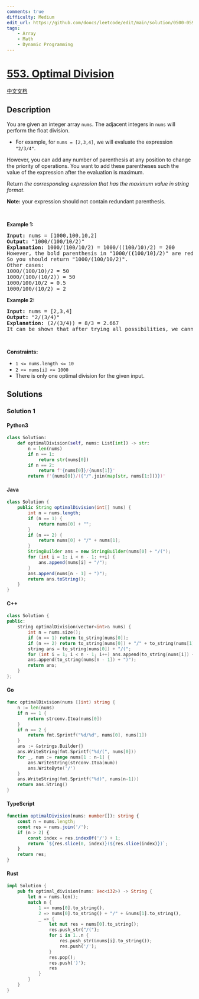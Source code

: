 ```yaml
---
comments: true
difficulty: Medium
edit_url: https://github.com/doocs/leetcode/edit/main/solution/0500-0599/0553.Optimal%20Division/README_EN.md
tags:
    - Array
    - Math
    - Dynamic Programming
---
```


<!-- problem:start -->

# [553. Optimal Division](https://leetcode.com/problems/optimal-division)

[中文文档](/solution/0500-0599/0553.Optimal%20Division/README.md)

## Description

<!-- description:start -->

<p>You are given an integer array <code>nums</code>. The adjacent integers in <code>nums</code> will perform the float division.</p>

<ul>
	<li>For example, for <code>nums = [2,3,4]</code>, we will evaluate the expression <code>&quot;2/3/4&quot;</code>.</li>
</ul>

<p>However, you can add any number of parenthesis at any position to change the priority of operations. You want to add these parentheses such the value of the expression after the evaluation is maximum.</p>

<p>Return <em>the corresponding expression that has the maximum value in string format</em>.</p>

<p><strong>Note:</strong> your expression should not contain redundant parenthesis.</p>

<p>&nbsp;</p>
<p><strong class="example">Example 1:</strong></p>

<pre>
<strong>Input:</strong> nums = [1000,100,10,2]
<strong>Output:</strong> &quot;1000/(100/10/2)&quot;
<strong>Explanation:</strong> 1000/(100/10/2) = 1000/((100/10)/2) = 200
However, the bold parenthesis in &quot;1000/(<strong>(</strong>100/10<strong>)</strong>/2)&quot; are redundant since they do not influence the operation priority.
So you should return &quot;1000/(100/10/2)&quot;.
Other cases:
1000/(100/10)/2 = 50
1000/(100/(10/2)) = 50
1000/100/10/2 = 0.5
1000/100/(10/2) = 2
</pre>

<p><strong class="example">Example 2:</strong></p>

<pre>
<strong>Input:</strong> nums = [2,3,4]
<strong>Output:</strong> &quot;2/(3/4)&quot;
<strong>Explanation:</strong> (2/(3/4)) = 8/3 = 2.667
It can be shown that after trying all possibilities, we cannot get an expression with evaluation greater than 2.667
</pre>

<p>&nbsp;</p>
<p><strong>Constraints:</strong></p>

<ul>
	<li><code>1 &lt;= nums.length &lt;= 10</code></li>
	<li><code>2 &lt;= nums[i] &lt;= 1000</code></li>
	<li>There is only one optimal division for the given input.</li>
</ul>

<!-- description:end -->

## Solutions

<!-- solution:start -->

### Solution 1

<!-- tabs:start -->

#### Python3

```python
class Solution:
    def optimalDivision(self, nums: List[int]) -> str:
        n = len(nums)
        if n == 1:
            return str(nums[0])
        if n == 2:
            return f'{nums[0]}/{nums[1]}'
        return f'{nums[0]}/({"/".join(map(str, nums[1:]))})'
```

#### Java

```java
class Solution {
    public String optimalDivision(int[] nums) {
        int n = nums.length;
        if (n == 1) {
            return nums[0] + "";
        }
        if (n == 2) {
            return nums[0] + "/" + nums[1];
        }
        StringBuilder ans = new StringBuilder(nums[0] + "/(");
        for (int i = 1; i < n - 1; ++i) {
            ans.append(nums[i] + "/");
        }
        ans.append(nums[n - 1] + ")");
        return ans.toString();
    }
}
```

#### C++

```cpp
class Solution {
public:
    string optimalDivision(vector<int>& nums) {
        int n = nums.size();
        if (n == 1) return to_string(nums[0]);
        if (n == 2) return to_string(nums[0]) + "/" + to_string(nums[1]);
        string ans = to_string(nums[0]) + "/(";
        for (int i = 1; i < n - 1; i++) ans.append(to_string(nums[i]) + "/");
        ans.append(to_string(nums[n - 1]) + ")");
        return ans;
    }
};
```

#### Go

```go
func optimalDivision(nums []int) string {
	n := len(nums)
	if n == 1 {
		return strconv.Itoa(nums[0])
	}
	if n == 2 {
		return fmt.Sprintf("%d/%d", nums[0], nums[1])
	}
	ans := &strings.Builder{}
	ans.WriteString(fmt.Sprintf("%d/(", nums[0]))
	for _, num := range nums[1 : n-1] {
		ans.WriteString(strconv.Itoa(num))
		ans.WriteByte('/')
	}
	ans.WriteString(fmt.Sprintf("%d)", nums[n-1]))
	return ans.String()
}
```

#### TypeScript

```ts
function optimalDivision(nums: number[]): string {
    const n = nums.length;
    const res = nums.join('/');
    if (n > 2) {
        const index = res.indexOf('/') + 1;
        return `${res.slice(0, index)}(${res.slice(index)})`;
    }
    return res;
}
```

#### Rust

```rust
impl Solution {
    pub fn optimal_division(nums: Vec<i32>) -> String {
        let n = nums.len();
        match n {
            1 => nums[0].to_string(),
            2 => nums[0].to_string() + "/" + &nums[1].to_string(),
            _ => {
                let mut res = nums[0].to_string();
                res.push_str("/(");
                for i in 1..n {
                    res.push_str(&nums[i].to_string());
                    res.push('/');
                }
                res.pop();
                res.push(')');
                res
            }
        }
    }
}
```

<!-- tabs:end -->

<!-- solution:end -->

<!-- problem:end -->
